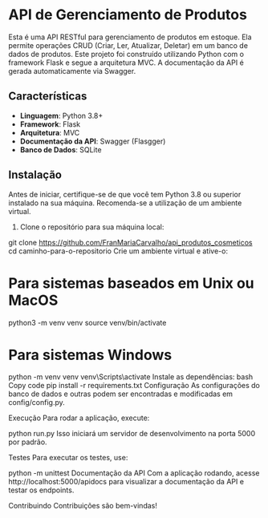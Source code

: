 # API de Gerenciamento de Produtos

Esta é uma API RESTful para gerenciamento de produtos em estoque. Ela permite operações CRUD (Criar, Ler, Atualizar, Deletar) em um banco de dados de produtos. Este projeto foi construído utilizando Python com o framework Flask e segue a arquitetura MVC. A documentação da API é gerada automaticamente via Swagger.

## Características

- **Linguagem**: Python 3.8+
- **Framework**: Flask
- **Arquitetura**: MVC
- **Documentação da API**: Swagger (Flasgger)
- **Banco de Dados**: SQLite

## Instalação

Antes de iniciar, certifique-se de que você tem Python 3.8 ou superior instalado na sua máquina. Recomenda-se a utilização de um ambiente virtual.

1. Clone o repositório para sua máquina local:

git clone https://github.com/FranMariaCarvalho/api_produtos_cosmeticos
cd caminho-para-o-repositorio
Crie um ambiente virtual e ative-o:

# Para sistemas baseados em Unix ou MacOS
python3 -m venv venv
source venv/bin/activate

# Para sistemas Windows
python -m venv venv
venv\Scripts\activate
Instale as dependências:
bash
Copy code
pip install -r requirements.txt
Configuração
As configurações do banco de dados e outras podem ser encontradas e modificadas em config/config.py.

Execução
Para rodar a aplicação, execute:

python run.py
Isso iniciará um servidor de desenvolvimento na porta 5000 por padrão.

Testes
Para executar os testes, use:

python -m unittest
Documentação da API
Com a aplicação rodando, acesse http://localhost:5000/apidocs para visualizar a documentação da API e testar os endpoints.

Contribuindo
Contribuições são bem-vindas!
